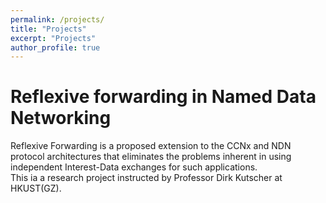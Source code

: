 ```yaml
---
permalink: /projects/
title: "Projects"
excerpt: "Projects"
author_profile: true
---
```


# Reflexive forwarding in Named Data Networking
 Reflexive Forwarding is a proposed extension to the CCNx and NDN protocol architectures that eliminates the problems inherent in using independent Interest-Data exchanges for such applications.  
This ia a research project instructed by Professor Dirk Kutscher at HKUST(GZ).  
<!-- [Link](https://dirk-kutscher.info/irtf/reflexive-forwarding-ndn) -->